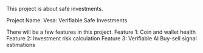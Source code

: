 This project is about safe investments. 

Project Name: Vesa: Verifiable Safe Investments

There will be a few features in this project. 
Feature 1: Coin and wallet health 
Feature 2: Investment risk calculation
Feature 3: Verifiable AI Buy-sell signal estimations


